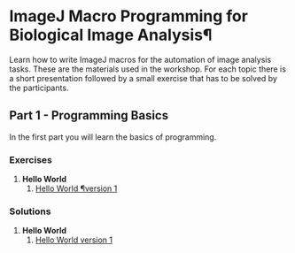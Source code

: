 # ImageJ Macro Programming for Biological Image Analysis¶

Learn how to write ImageJ macros for the automation of image analysis tasks. These are the materials used in the workshop. For each topic there is a short presentation followed by a small exercise that has to be solved by the participants.

## Part 1 - Programming Basics

In the first part you will learn the basics of programming.

### Exercises

1. **Hello World**
    1. [Hello World ¶version 1](./ex/ex01-01.md)

### Solutions

1. **Hello World**
    1. [Hello World version 1](./ans/ans01-01.md)

